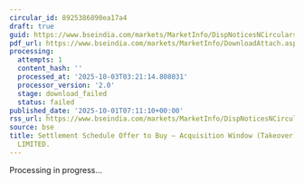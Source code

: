 ```yaml
---
circular_id: 8925386890ea17a4
draft: true
guid: https://www.bseindia.com/markets/MarketInfo/DispNoticesNCirculars.aspx?Noticeid={E9FDABB9-2C95-4FD4-B802-5B691D0BE628}&noticeno=20251001-6&dt=10/01/2025&icount=6&totcount=83&flag=0
pdf_url: https://www.bseindia.com/markets/MarketInfo/DownloadAttach.aspx?id=20251001-6&attachedId=
processing:
  attempts: 1
  content_hash: ''
  processed_at: '2025-10-03T03:21:14.808031'
  processor_version: '2.0'
  stage: download_failed
  status: failed
published_date: '2025-10-01T07:11:10+00:00'
rss_url: https://www.bseindia.com/markets/MarketInfo/DispNoticesNCirculars.aspx?Noticeid={E9FDABB9-2C95-4FD4-B802-5B691D0BE628}&noticeno=20251001-6&dt=10/01/2025&icount=6&totcount=83&flag=0
source: bse
title: Settlement Schedule Offer to Buy – Acquisition Window (Takeover) for PACE AUTOMATION
  LIMITED.
---
```


Processing in progress...